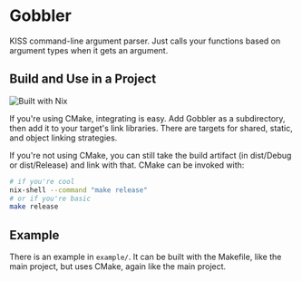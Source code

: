 # Gobbler

KISS command-line argument parser. Just calls your functions based on argument types when it gets an argument.

## Build and Use in a Project

![Built with Nix](https://img.shields.io/badge/%E2%9D%84%EF%B8%8F-Built%20with%20Nix-blue)

If you're using CMake, integrating is easy. Add Gobbler as a subdirectory, then add it to your target's link libraries. There are targets for shared, static, and object linking strategies.

If you're not using CMake, you can still take the build artifact (in dist/Debug or dist/Release) and link with that. CMake can be invoked with:

```bash
# if you're cool
nix-shell --command "make release"
# or if you're basic
make release
```

## Example

There is an example in `example/`. It can be built with the Makefile, like the main project, but uses CMake, again like the main project.
